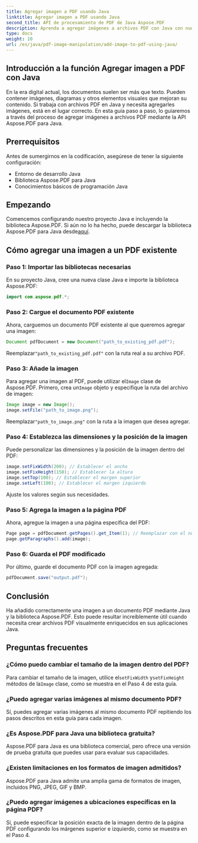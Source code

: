 ```yaml
---
title: Agregar imagen a PDF usando Java
linktitle: Agregar imagen a PDF usando Java
second_title: API de procesamiento de PDF de Java Aspose.PDF
description: Aprenda a agregar imágenes a archivos PDF con Java con nuestra guía paso a paso. Mejore sus documentos PDF con elementos visuales sin esfuerzo.
type: docs
weight: 10
url: /es/java/pdf-image-manipulation/add-image-to-pdf-using-java/
---
```


## Introducción a la función Agregar imagen a PDF con Java

En la era digital actual, los documentos suelen ser más que texto. Pueden contener imágenes, diagramas y otros elementos visuales que mejoran su contenido. Si trabaja con archivos PDF en Java y necesita agregarles imágenes, está en el lugar correcto. En esta guía paso a paso, lo guiaremos a través del proceso de agregar imágenes a archivos PDF mediante la API Aspose.PDF para Java.

## Prerrequisitos

Antes de sumergirnos en la codificación, asegúrese de tener la siguiente configuración:

- Entorno de desarrollo Java
- Biblioteca Aspose.PDF para Java
- Conocimientos básicos de programación Java

## Empezando

Comencemos configurando nuestro proyecto Java e incluyendo la biblioteca Aspose.PDF. Si aún no lo ha hecho, puede descargar la biblioteca Aspose.PDF para Java desde[aquí](https://releases.aspose.com/pdf/java/).

## Cómo agregar una imagen a un PDF existente

### Paso 1: Importar las bibliotecas necesarias

En su proyecto Java, cree una nueva clase Java e importe la biblioteca Aspose.PDF:

```java
import com.aspose.pdf.*;
```

### Paso 2: Cargue el documento PDF existente

Ahora, carguemos un documento PDF existente al que queremos agregar una imagen:

```java
Document pdfDocument = new Document("path_to_existing_pdf.pdf");
```

 Reemplazar`"path_to_existing_pdf.pdf"` con la ruta real a su archivo PDF.

### Paso 3: Añade la imagen

 Para agregar una imagen al PDF, puede utilizar el`Image` clase de Aspose.PDF. Primero, crea un`Image` objeto y especifique la ruta del archivo de imagen:

```java
Image image = new Image();
image.setFile("path_to_image.png");
```

 Reemplazar`"path_to_image.png"` con la ruta a la imagen que desea agregar.

### Paso 4: Establezca las dimensiones y la posición de la imagen

Puede personalizar las dimensiones y la posición de la imagen dentro del PDF:

```java
image.setFixWidth(200); // Establecer el ancho
image.setFixHeight(150); // Establecer la altura
image.setTop(100); // Establecer el margen superior
image.setLeft(100); // Establecer el margen izquierdo
```

Ajuste los valores según sus necesidades.

### Paso 5: Agrega la imagen a la página PDF

Ahora, agregue la imagen a una página específica del PDF:

```java
Page page = pdfDocument.getPages().get_Item(1); // Reemplazar con el número de página deseado
page.getParagraphs().add(image);
```

### Paso 6: Guarda el PDF modificado

Por último, guarde el documento PDF con la imagen agregada:

```java
pdfDocument.save("output.pdf");
```

## Conclusión

Ha añadido correctamente una imagen a un documento PDF mediante Java y la biblioteca Aspose.PDF. Esto puede resultar increíblemente útil cuando necesita crear archivos PDF visualmente enriquecidos en sus aplicaciones Java.

## Preguntas frecuentes

### ¿Cómo puedo cambiar el tamaño de la imagen dentro del PDF?

 Para cambiar el tamaño de la imagen, utilice el`setFixWidth` y`setFixHeight` métodos de la`Image` clase, como se muestra en el Paso 4 de esta guía.

### ¿Puedo agregar varias imágenes al mismo documento PDF?

Sí, puedes agregar varias imágenes al mismo documento PDF repitiendo los pasos descritos en esta guía para cada imagen.

### ¿Es Aspose.PDF para Java una biblioteca gratuita?

Aspose.PDF para Java es una biblioteca comercial, pero ofrece una versión de prueba gratuita que puedes usar para evaluar sus capacidades.

### ¿Existen limitaciones en los formatos de imagen admitidos?

Aspose.PDF para Java admite una amplia gama de formatos de imagen, incluidos PNG, JPEG, GIF y BMP.

### ¿Puedo agregar imágenes a ubicaciones específicas en la página PDF?

Sí, puede especificar la posición exacta de la imagen dentro de la página PDF configurando los márgenes superior e izquierdo, como se muestra en el Paso 4.